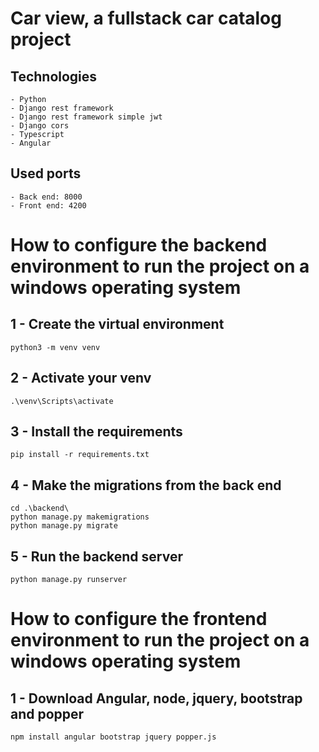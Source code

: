 # Car view, a fullstack car catalog project

## Technologies
    - Python
    - Django rest framework
    - Django rest framework simple jwt
    - Django cors
    - Typescript
    - Angular

## Used ports
    - Back end: 8000
    - Front end: 4200

# How to configure the backend environment to run the project on a windows operating system

## 1 - Create the virtual environment
    python3 -m venv venv

## 2 - Activate your venv
	.\venv\Scripts\activate

## 3 - Install the requirements
    pip install -r requirements.txt

## 4 - Make the migrations from the back end
    cd .\backend\
    python manage.py makemigrations
    python manage.py migrate

## 5 - Run the backend server
    python manage.py runserver


# How to configure the frontend environment to run the project on a windows operating system

## 1 - Download Angular, node, jquery, bootstrap and popper

    npm install angular bootstrap jquery popper.js